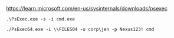 https://learn.microsoft.com/en-us/sysinternals/downloads/psexec

```
.\PsExec.exe -s -i cmd.exe
```

```
./PsExec64.exe -i \\FILES04 -u corp\jen -p Nexus123! cmd
```

